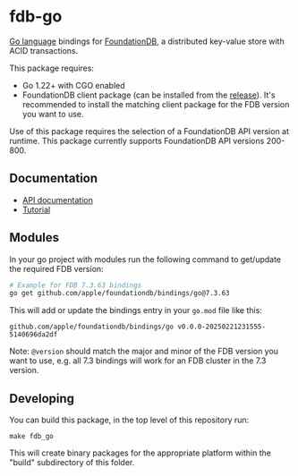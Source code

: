 fdb-go
======

[Go language](http://golang.org) bindings for [FoundationDB](https://apple.github.io/foundationdb/index.html#documentation), a distributed key-value store with ACID transactions.

This package requires:

- Go 1.22+ with CGO enabled
- FoundationDB client package (can be installed from the [release](https://github.com/apple/foundationdb/releases)). It's recommended to install the matching client package for the FDB version you want to use.

Use of this package requires the selection of a FoundationDB API version at runtime.
This package currently supports FoundationDB API versions 200-800.

Documentation
-------------

* [API documentation](https://godoc.org/github.com/apple/foundationdb/bindings/go/src/fdb)
* [Tutorial](https://apple.github.io/foundationdb/class-scheduling-go.html)

Modules
-------

In your go project with modules run the following command to get/update the required FDB version:

```bash
# Example for FDB 7.3.63 bindings
go get github.com/apple/foundationdb/bindings/go@7.3.63
```

This will add or update the bindings entry in your `go.mod` file like this:

```text
github.com/apple/foundationdb/bindings/go v0.0.0-20250221231555-5140696da2df
```

Note:  `@version` should match the major and minor of the FDB version you want to use, e.g. all 7.3 bindings will work for an FDB cluster in the 7.3 version.

Developing
----------

You can build this package, in the top level of this repository run:

```text
make fdb_go
```

This will create binary packages for the appropriate platform within the "build" subdirectory of this folder.
